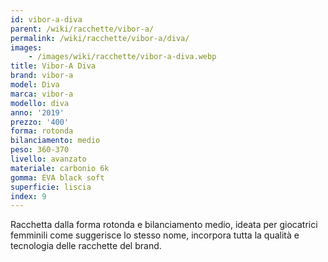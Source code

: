 ```yaml
---
id: vibor-a-diva
parent: /wiki/racchette/vibor-a/
permalink: /wiki/racchette/vibor-a/diva/
images:
    - /images/wiki/racchette/vibor-a-diva.webp
title: Vibor-A Diva
brand: vibor-a
model: Diva
marca: vibor-a
modello: diva
anno: '2019'
prezzo: '400'
forma: rotonda
bilanciamento: medio
peso: 360-370
livello: avanzato
materiale: carbonio 6k
gomma: EVA black soft
superficie: liscia
index: 9
---
```

Racchetta dalla forma rotonda e bilanciamento medio, ideata per giocatrici femminili come suggerisce lo stesso nome, incorpora tutta la qualità e tecnologia delle racchette del brand.